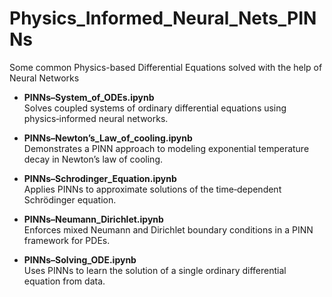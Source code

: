 # Physics_Informed_Neural_Nets_PINNs
Some common Physics-based Differential Equations solved with the help of Neural Networks


- **PINNs–System_of_ODEs.ipynb**  
  Solves coupled systems of ordinary differential equations using physics‑informed neural networks.

- **PINNs–Newton’s_Law_of_cooling.ipynb**  
  Demonstrates a PINN approach to modeling exponential temperature decay in Newton’s law of cooling.

- **PINNs–Schrodinger_Equation.ipynb**  
  Applies PINNs to approximate solutions of the time‑dependent Schrödinger equation.

- **PINNs–Neumann_Dirichlet.ipynb**  
  Enforces mixed Neumann and Dirichlet boundary conditions in a PINN framework for PDEs.

- **PINNs–Solving_ODE.ipynb**  
  Uses PINNs to learn the solution of a single ordinary differential equation from data.